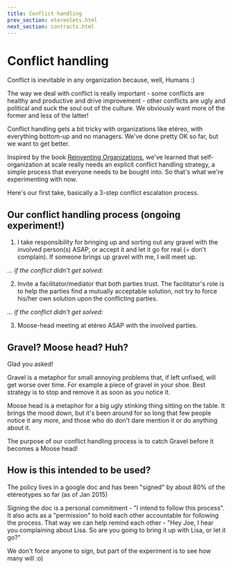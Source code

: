 ```yaml
---
title: Conflict handling
prev_section: etereolets.html
next_section: contracts.html
---
```


Conflict handling
=================

Conflict is inevitable in any organization because, well, Humans :)

The way we deal with conflict is really important - some conflicts are healthy and productive and drive improvement - other conflicts are ugly and political and suck the soul out of the culture. We obviously want more of the former and less of the latter!

Conflict handling gets a bit tricky with organizations like etéreo, with everything bottom-up and no managers. We've done pretty OK so far, but we want to get better.

Inspired by the book [Reinventing Organizations](http://www.reinventingorganizations.com), we've learned that self-organization at scale really needs an explicit conflict handling strategy, a simple process that everyone needs to be bought into. So that's what we're experimenting with now.

Here's our first take, basically a 3-step conflict escalation process.

Our conflict handling process (ongoing experiment!)
---------------------------------------------------

1. I take responsibility for bringing up and sorting out any gravel with the involved person(s) ASAP, or accept it and let it go for real (= don't complain). If someone brings up gravel with me, I will meet up.

*... if the conflict didn't get solved:*

2. Invite a facilitator/mediator that both parties trust. The facilitator's role is to help the parties find a mutually acceptable solution, not try to force his/her own solution upon the conflicting parties.

*... if the conflict didn't get solved:*

3. Moose-head meeting at etéreo ASAP with the involved parties.

Gravel? Moose head? Huh?
------------------------

Glad you asked!

Gravel is a metaphor for small annoying problems that, if left unfixed, will get worse over time. For example a piece of gravel in your shoe. Best strategy is to stop and remove it as soon as you notice it.

Moose head is a metaphor for a big ugly stinking thing sitting on the table. It brings the mood down, but it's been around for so long that few people notice it any more, and those who do don't dare mention it or do anything about it.

The purpose of our conflict handling process is to catch Gravel before it becomes a Moose head!

How is this intended to be used?
--------------------------------

The policy lives in a google doc and has been "signed" by about 80% of the etéreotypes so far (as of Jan 2015)

Signing the doc is a personal commitment - "I intend to follow this process". It also acts as a "permission" to hold each other accountable for following the process. That way we can help remind each other - "Hey Joe, I hear you complaining about Lisa. So are you going to bring it up with Lisa, or let it go?"

We don't force anyone to sign, but part of the experiment is to see how many will :o)

